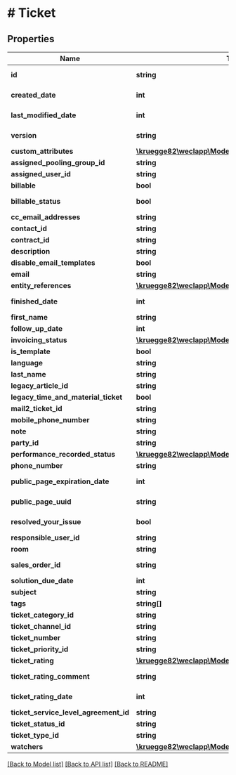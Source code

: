 # # Ticket

## Properties

Name | Type | Description | Notes
------------ | ------------- | ------------- | -------------
**id** | **string** |  | [optional] [readonly]
**created_date** | **int** |  | [optional] [readonly]
**last_modified_date** | **int** |  | [optional] [readonly]
**version** | **string** |  | [optional] [readonly]
**custom_attributes** | [**\kruegge82\weclapp\Model\CustomAttribute[]**](CustomAttribute.md) |  | [optional]
**assigned_pooling_group_id** | **string** |  | [optional]
**assigned_user_id** | **string** |  | [optional]
**billable** | **bool** |  | [optional]
**billable_status** | **bool** |  | [optional] [readonly]
**cc_email_addresses** | **string** |  | [optional]
**contact_id** | **string** |  | [optional]
**contract_id** | **string** |  | [optional]
**description** | **string** |  | [optional]
**disable_email_templates** | **bool** |  | [optional]
**email** | **string** |  | [optional]
**entity_references** | [**\kruegge82\weclapp\Model\EntityReference[]**](EntityReference.md) |  | [optional]
**finished_date** | **int** |  | [optional] [readonly]
**first_name** | **string** |  | [optional]
**follow_up_date** | **int** |  | [optional]
**invoicing_status** | [**\kruegge82\weclapp\Model\BillableInvoiceStatus**](BillableInvoiceStatus.md) |  | [optional]
**is_template** | **bool** |  | [optional]
**language** | **string** |  | [optional]
**last_name** | **string** |  | [optional]
**legacy_article_id** | **string** |  | [optional]
**legacy_time_and_material_ticket** | **bool** |  | [optional]
**mail2_ticket_id** | **string** |  | [optional]
**mobile_phone_number** | **string** |  | [optional]
**note** | **string** |  | [optional]
**party_id** | **string** |  | [optional]
**performance_recorded_status** | [**\kruegge82\weclapp\Model\PerformanceRecordedStatus**](PerformanceRecordedStatus.md) |  | [optional]
**phone_number** | **string** |  | [optional]
**public_page_expiration_date** | **int** |  | [optional] [readonly]
**public_page_uuid** | **string** |  | [optional] [readonly]
**resolved_your_issue** | **bool** |  | [optional] [readonly]
**responsible_user_id** | **string** |  | [optional]
**room** | **string** |  | [optional]
**sales_order_id** | **string** |  | [optional] [readonly]
**solution_due_date** | **int** |  | [optional]
**subject** | **string** |  | [optional]
**tags** | **string[]** |  | [optional]
**ticket_category_id** | **string** |  | [optional]
**ticket_channel_id** | **string** |  | [optional]
**ticket_number** | **string** |  | [optional]
**ticket_priority_id** | **string** |  | [optional]
**ticket_rating** | [**\kruegge82\weclapp\Model\Rating**](Rating.md) |  | [optional]
**ticket_rating_comment** | **string** |  | [optional] [readonly]
**ticket_rating_date** | **int** |  | [optional] [readonly]
**ticket_service_level_agreement_id** | **string** |  | [optional]
**ticket_status_id** | **string** |  | [optional]
**ticket_type_id** | **string** |  | [optional]
**watchers** | [**\kruegge82\weclapp\Model\OnlyId[]**](OnlyId.md) |  | [optional]

[[Back to Model list]](../../README.md#models) [[Back to API list]](../../README.md#endpoints) [[Back to README]](../../README.md)
